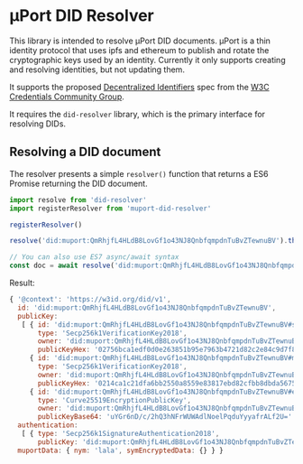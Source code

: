 # µPort DID Resolver

This library is intended to resolve µPort DID documents. µPort is a thin identity protocol that uses ipfs and ethereum to publish and rotate the cryptographic keys used by an identity. Currently it only supports creating and resolving identities, but not updating them.

It supports the proposed [Decentralized Identifiers](https://w3c-ccg.github.io/did-spec/) spec from the [W3C Credentials Community Group](https://w3c-ccg.github.io).

It requires the `did-resolver` library, which is the primary interface for resolving DIDs.

## Resolving a DID document

The resolver presents a simple `resolver()` function that returns a ES6 Promise returning the DID document.

```js
import resolve from 'did-resolver'
import registerResolver from 'muport-did-resolver'

registerResolver()

resolve('did:muport:QmRhjfL4HLdB8LovGf1o43NJ8QnbfqmpdnTuBvZTewnuBV').then(doc => console.log)

// You can also use ES7 async/await syntax
const doc = await resolve('did:muport:QmRhjfL4HLdB8LovGf1o43NJ8QnbfqmpdnTuBvZTewnuBV')
```
Result:
```js
{ '@context': 'https://w3id.org/did/v1',
  id: 'did:muport:QmRhjfL4HLdB8LovGf1o43NJ8QnbfqmpdnTuBvZTewnuBV',
  publicKey:
   [ { id: 'did:muport:QmRhjfL4HLdB8LovGf1o43NJ8QnbfqmpdnTuBvZTewnuBV#signingKey',
       type: 'Secp256k1VerificationKey2018',
       owner: 'did:muport:QmRhjfL4HLdB8LovGf1o43NJ8QnbfqmpdnTuBvZTewnuBV',
       publicKeyHex: '02756bca1edf0d0e263851b95e7963b4721d82c2e84c9d7f8a380f899dff8f721c' },
     { id: 'did:muport:QmRhjfL4HLdB8LovGf1o43NJ8QnbfqmpdnTuBvZTewnuBV#managementKey',
       type: 'Secp256k1VerificationKey2018',
       owner: 'did:muport:QmRhjfL4HLdB8LovGf1o43NJ8QnbfqmpdnTuBvZTewnuBV',
       publicKeyHex: '0214ca1c21dfa6bb2550a8559e83817ebd82cfbb8dbda56757f4c0517dde9c52ff' },
     { id: 'did:muport:QmRhjfL4HLdB8LovGf1o43NJ8QnbfqmpdnTuBvZTewnuBV#encryptionKey',
       type: 'Curve25519EncryptionPublicKey',
       owner: 'did:muport:QmRhjfL4HLdB8LovGf1o43NJ8QnbfqmpdnTuBvZTewnuBV',
       publicKeyBase64: 'uYGr6nD/c/2hQ3hNFrWUWAdlNoelPqduYyyafrALf2U=' } ],
  authentication:
   [ { type: 'Secp256k1SignatureAuthentication2018',
       publicKey: 'did:muport:QmRhjfL4HLdB8LovGf1o43NJ8QnbfqmpdnTuBvZTewnuBV#signingKey' } ],
  muportData: { nym: 'lala', symEncryptedData: {} } }
```

